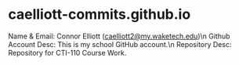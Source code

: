 # caelliott-commits.github.io

Name & Email: Connor Elliott (caelliott2@my.waketech.edu)\n
Github Account Desc: This is my school GitHub account.\n
Repository Desc: Repository for CTI-110 Course Work.